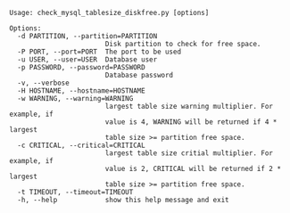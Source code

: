     Usage: check_mysql_tablesize_diskfree.py [options]

    Options:
      -d PARTITION, --partition=PARTITION
                            Disk partition to check for free space.
      -P PORT, --port=PORT  The port to be used
      -u USER, --user=USER  Database user
      -p PASSWORD, --password=PASSWORD
                            Database password
      -v, --verbose
      -H HOSTNAME, --hostname=HOSTNAME
      -w WARNING, --warning=WARNING
                            largest table size warning multiplier. For example, if
                            value is 4, WARNING will be returned if 4 * largest
                            table size >= partition free space.
      -c CRITICAL, --critical=CRITICAL
                            largest table size critial multiplier. For example, if
                            value is 2, CRITICAL will be returned if 2 * largest
                            table size >= partition free space.
      -t TIMEOUT, --timeout=TIMEOUT
      -h, --help            show this help message and exit
